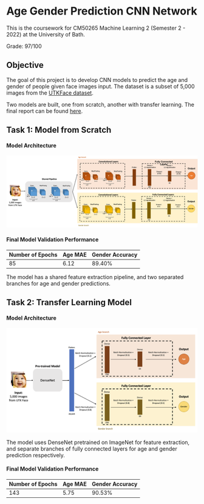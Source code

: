 # Age Gender Prediction CNN Network

This is the coursework for CM50265 Machine Learning 2 (Semester 2 - 2022) at the University of Bath. 

Grade: 97/100

## Objective

The goal of this project is to develop CNN models to predict the age and gender of people given face images input. The dataset is a subset of 5,000 images from the [UTKFace dataset](https://susanqq.github.io/UTKFace/). 

Two models are built, one from scratch, another with transfer learning. The final report can be found [here](https://github.com/sskyau/age-gender-cnn/blob/main/CM50265%20Machine%20Learning%202%20-%20CW1%20Report.pdf).

## Task 1: Model from Scratch

#### Model Architecture

![Model A](modelA_architecture.png)

#### Final Model Validation Performance

|Number of Epochs|Age MAE| Gender Accuracy|
|--|--|--|
|85|6.12|89.40%|

The model has a shared feature extraction pipeline, and two separated branches for age and gender predictions.

## Task 2: Transfer Learning Model

#### Model Architecture
![Model B](modelB_architecture.png)

The model uses DenseNet pretrained on ImageNet for feature extraction, and separate branches of fully connected layers for age and gender prediction respectively.

#### Final Model Validation Performance

|Number of Epochs| Age MAE| Gender Accuracy|
|--|--|--|
|143|5.75|90.53%|
